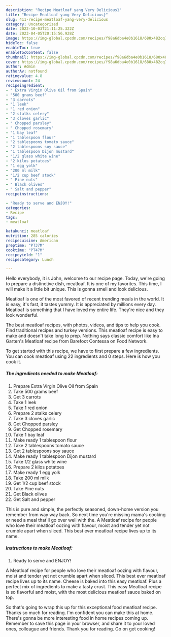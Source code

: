 ```yaml
---
description: "Recipe Meatloaf yang Very Delicious}"
title: "Recipe Meatloaf yang Very Delicious}"
slug: 411-recipe-meatloaf-yang-very-delicious
category: Uncategorized
date: 2022-10-03T21:11:25.322Z
date: 2023-04-05T20:15:56.928Z
image: https://img-global.cpcdn.com/recipes/f98a6dba4e0b1618/680x482cq70/meatloaf-recipe-main-photo.jpg
hideToc: false
enableToc: true
enableTocContent: false
thumbnail: https://img-global.cpcdn.com/recipes/f98a6dba4e0b1618/680x482cq70/meatloaf-recipe-main-photo.jpg
cover: https://img-global.cpcdn.com/recipes/f98a6dba4e0b1618/680x482cq70/meatloaf-recipe-main-photo.jpg
author: Admin
authorAv: notfound
ratingvalue: 4.8
reviewcount: 24
recipeingredient:
- " Extra Virgin Olive Oil from Spain"
- "500 grams beef"
- "3 carrots"
- "1 leek"
- "1 red onion"
- "2 stalks celery"
- "3 cloves garlic"
- " Chopped parsley"
- " Chopped rosemary"
- "1 bay leaf"
- "1 tablespoon flour"
- "2 tablespoons tomato sauce"
- "2 tablespoons soy sauce"
- "1 tablespoon Dijon mustard"
- "1/2 glass white wine"
- "2 kilos potatoes"
- "1 egg yolk"
- "200 ml milk"
- "1/2 cup beef stock"
- " Pine nuts"
- " Black olives"
- " Salt and pepper"
recipeinstructions:

- "Ready to serve and ENJOY!"
categories:
- Recipe
tags:
- meatloaf

katakunci: meatloaf 
nutrition: 285 calories
recipecuisine: American
preptime: "PT37M"
cooktime: "PT47M"
recipeyield: "1"
recipecategory: Lunch

---
```



Hello everybody, it is John, welcome to our recipe page. Today, we're going to prepare a distinctive dish, meatloaf. It is one of my favorites. This time, I will make it a little bit unique. This is gonna smell and look delicious.

Meatloaf is one of the most favored of recent trending meals in the world. It is easy, it's fast, it tastes yummy. It is appreciated by millions every day. Meatloaf is something that I have loved my entire life. They're nice and they look wonderful.

The best meatloaf recipes, with photos, videos, and tips to help you cook. Find traditional recipes and turkey versions. This meatloaf recipe is easy to make and doesn&#39;t take long to prep. Nothing says classic comfort like Ina Garten&#39;s Meatloaf recipe from Barefoot Contessa on Food Network.


To get started with this recipe, we have to first prepare a few ingredients. You can cook meatloaf using 22 ingredients and 0 steps. Here is how you cook it.

<!--inarticleads1-->

##### The ingredients needed to make Meatloaf:

1. Prepare  Extra Virgin Olive Oil from Spain
1. Take 500 grams beef
1. Get 3 carrots
1. Take 1 leek
1. Take 1 red onion
1. Prepare 2 stalks celery
1. Take 3 cloves garlic
1. Get  Chopped parsley
1. Get  Chopped rosemary
1. Take 1 bay leaf
1. Make ready 1 tablespoon flour
1. Take 2 tablespoons tomato sauce
1. Get 2 tablespoons soy sauce
1. Make ready 1 tablespoon Dijon mustard
1. Take 1/2 glass white wine
1. Prepare 2 kilos potatoes
1. Make ready 1 egg yolk
1. Take 200 ml milk
1. Get 1/2 cup beef stock
1. Take  Pine nuts
1. Get  Black olives
1. Get  Salt and pepper


This is pure and simple, the perfectly seasoned, down-home version you remember from way way back. So next time you&#39;re missing mama&#39;s cooking or need a meal that&#39;ll go over well with the. A Meatloaf recipe for people who love their meatloaf oozing with flavour, moist and tender yet not crumble apart when sliced. This best ever meatloaf recipe lives up to its name. 

<!--inarticleads2-->

##### Instructions to make Meatloaf:


1. Ready to serve and ENJOY!

A Meatloaf recipe for people who love their meatloaf oozing with flavour, moist and tender yet not crumble apart when sliced. This best ever meatloaf recipe lives up to its name. Cheese is baked into this easy meatloaf. Plus a perfect mix of ingredients to make a tasty crust. This easy Meatloaf recipe is so flavorful and moist, with the most delicious meatloaf sauce baked on top. 

So that's going to wrap this up for this exceptional food meatloaf recipe. Thanks so much for reading. I'm confident you can make this at home. There's gonna be more interesting food in home recipes coming up. Remember to save this page in your browser, and share it to your loved ones, colleague and friends. Thank you for reading. Go on get cooking!
